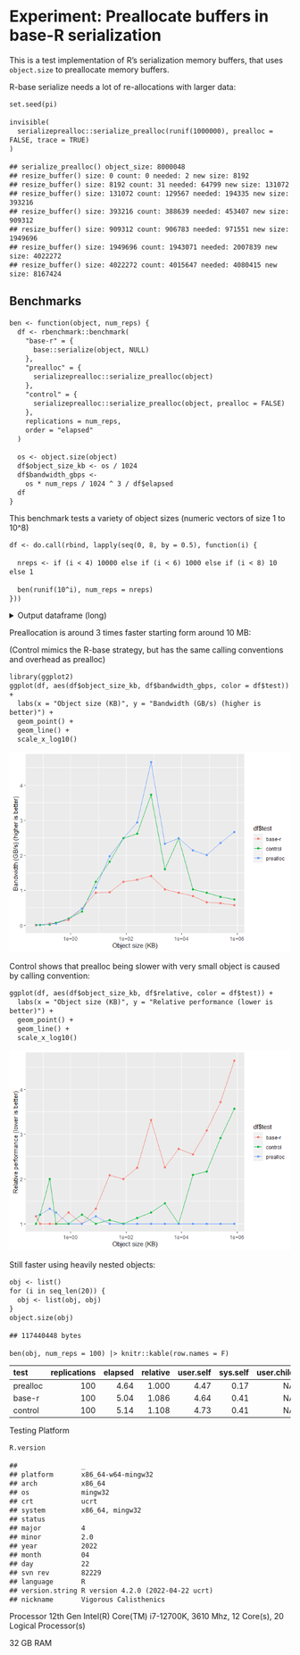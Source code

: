 # Experiment: Preallocate buffers in base-R serialization

This is a test implementation of R’s serialization memory buffers, that
uses `object.size` to preallocate memory buffers.

R-base serialize needs a lot of re-allocations with larger data:

    set.seed(pi)

    invisible(
      serializeprealloc::serialize_prealloc(runif(1000000), prealloc = FALSE, trace = TRUE)
    )

    ## serialize_prealloc() object_size: 8000048
    ## resize_buffer() size: 0 count: 0 needed: 2 new size: 8192
    ## resize_buffer() size: 8192 count: 31 needed: 64799 new size: 131072
    ## resize_buffer() size: 131072 count: 129567 needed: 194335 new size: 393216
    ## resize_buffer() size: 393216 count: 388639 needed: 453407 new size: 909312
    ## resize_buffer() size: 909312 count: 906783 needed: 971551 new size: 1949696
    ## resize_buffer() size: 1949696 count: 1943071 needed: 2007839 new size: 4022272
    ## resize_buffer() size: 4022272 count: 4015647 needed: 4080415 new size: 8167424

## Benchmarks

    ben <- function(object, num_reps) {
      df <- rbenchmark::benchmark(
        "base-r" = {
          base::serialize(object, NULL)
        },
        "prealloc" = {
          serializeprealloc::serialize_prealloc(object)
        },
        "control" = {
          serializeprealloc::serialize_prealloc(object, prealloc = FALSE)
        },
        replications = num_reps,
        order = "elapsed"
      )
      
      os <- object.size(object)
      df$object_size_kb <- os / 1024
      df$bandwidth_gbps <-
        os * num_reps / 1024 ^ 3 / df$elapsed
      df
    }

This benchmark tests a variety of object sizes (numeric vectors of size
1 to 10^8)

    df <- do.call(rbind, lapply(seq(0, 8, by = 0.5), function(i) {
      
      nreps <- if (i < 4) 10000 else if (i < 6) 1000 else if (i < 8) 10 else 1

      ben(runif(10^i), num_reps = nreps)
    }))

<details>
<summary>
Output dataframe (long)
</summary>

    df |> knitr::kable(row.names = F)

<table>
<colgroup>
<col style="width: 8%" />
<col style="width: 11%" />
<col style="width: 7%" />
<col style="width: 8%" />
<col style="width: 9%" />
<col style="width: 8%" />
<col style="width: 10%" />
<col style="width: 9%" />
<col style="width: 13%" />
<col style="width: 13%" />
</colgroup>
<thead>
<tr class="header">
<th style="text-align: left;">test</th>
<th style="text-align: right;">replications</th>
<th style="text-align: right;">elapsed</th>
<th style="text-align: right;">relative</th>
<th style="text-align: right;">user.self</th>
<th style="text-align: right;">sys.self</th>
<th style="text-align: right;">user.child</th>
<th style="text-align: right;">sys.child</th>
<th style="text-align: right;">object_size_kb</th>
<th style="text-align: right;">bandwidth_gbps</th>
</tr>
</thead>
<tbody>
<tr class="odd">
<td style="text-align: left;">control</td>
<td style="text-align: right;">10000</td>
<td style="text-align: right;">0.06</td>
<td style="text-align: right;">1.000</td>
<td style="text-align: right;">0.06</td>
<td style="text-align: right;">0.00</td>
<td style="text-align: right;">NA</td>
<td style="text-align: right;">NA</td>
<td style="text-align: right;">5.468750e-02</td>
<td style="text-align: right;">0.0086923</td>
</tr>
<tr class="even">
<td style="text-align: left;">prealloc</td>
<td style="text-align: right;">10000</td>
<td style="text-align: right;">0.07</td>
<td style="text-align: right;">1.167</td>
<td style="text-align: right;">0.05</td>
<td style="text-align: right;">0.01</td>
<td style="text-align: right;">NA</td>
<td style="text-align: right;">NA</td>
<td style="text-align: right;">5.468750e-02</td>
<td style="text-align: right;">0.0074506</td>
</tr>
<tr class="odd">
<td style="text-align: left;">base-r</td>
<td style="text-align: right;">10000</td>
<td style="text-align: right;">0.07</td>
<td style="text-align: right;">1.167</td>
<td style="text-align: right;">0.02</td>
<td style="text-align: right;">0.05</td>
<td style="text-align: right;">NA</td>
<td style="text-align: right;">NA</td>
<td style="text-align: right;">5.468750e-02</td>
<td style="text-align: right;">0.0074506</td>
</tr>
<tr class="even">
<td style="text-align: left;">base-r</td>
<td style="text-align: right;">10000</td>
<td style="text-align: right;">0.05</td>
<td style="text-align: right;">1.000</td>
<td style="text-align: right;">0.05</td>
<td style="text-align: right;">0.00</td>
<td style="text-align: right;">NA</td>
<td style="text-align: right;">NA</td>
<td style="text-align: right;">7.812500e-02</td>
<td style="text-align: right;">0.0149012</td>
</tr>
<tr class="odd">
<td style="text-align: left;">prealloc</td>
<td style="text-align: right;">10000</td>
<td style="text-align: right;">0.06</td>
<td style="text-align: right;">1.200</td>
<td style="text-align: right;">0.05</td>
<td style="text-align: right;">0.02</td>
<td style="text-align: right;">NA</td>
<td style="text-align: right;">NA</td>
<td style="text-align: right;">7.812500e-02</td>
<td style="text-align: right;">0.0124176</td>
</tr>
<tr class="even">
<td style="text-align: left;">control</td>
<td style="text-align: right;">10000</td>
<td style="text-align: right;">0.06</td>
<td style="text-align: right;">1.200</td>
<td style="text-align: right;">0.06</td>
<td style="text-align: right;">0.00</td>
<td style="text-align: right;">NA</td>
<td style="text-align: right;">NA</td>
<td style="text-align: right;">7.812500e-02</td>
<td style="text-align: right;">0.0124176</td>
</tr>
<tr class="odd">
<td style="text-align: left;">base-r</td>
<td style="text-align: right;">10000</td>
<td style="text-align: right;">0.03</td>
<td style="text-align: right;">1.000</td>
<td style="text-align: right;">0.04</td>
<td style="text-align: right;">0.00</td>
<td style="text-align: right;">NA</td>
<td style="text-align: right;">NA</td>
<td style="text-align: right;">1.718750e-01</td>
<td style="text-align: right;">0.0546376</td>
</tr>
<tr class="even">
<td style="text-align: left;">prealloc</td>
<td style="text-align: right;">10000</td>
<td style="text-align: right;">0.04</td>
<td style="text-align: right;">1.333</td>
<td style="text-align: right;">0.03</td>
<td style="text-align: right;">0.02</td>
<td style="text-align: right;">NA</td>
<td style="text-align: right;">NA</td>
<td style="text-align: right;">1.718750e-01</td>
<td style="text-align: right;">0.0409782</td>
</tr>
<tr class="odd">
<td style="text-align: left;">control</td>
<td style="text-align: right;">10000</td>
<td style="text-align: right;">0.06</td>
<td style="text-align: right;">2.000</td>
<td style="text-align: right;">0.06</td>
<td style="text-align: right;">0.00</td>
<td style="text-align: right;">NA</td>
<td style="text-align: right;">NA</td>
<td style="text-align: right;">1.718750e-01</td>
<td style="text-align: right;">0.0273188</td>
</tr>
<tr class="even">
<td style="text-align: left;">base-r</td>
<td style="text-align: right;">10000</td>
<td style="text-align: right;">0.04</td>
<td style="text-align: right;">1.000</td>
<td style="text-align: right;">0.04</td>
<td style="text-align: right;">0.00</td>
<td style="text-align: right;">NA</td>
<td style="text-align: right;">NA</td>
<td style="text-align: right;">2.890625e-01</td>
<td style="text-align: right;">0.0689179</td>
</tr>
<tr class="odd">
<td style="text-align: left;">control</td>
<td style="text-align: right;">10000</td>
<td style="text-align: right;">0.04</td>
<td style="text-align: right;">1.000</td>
<td style="text-align: right;">0.03</td>
<td style="text-align: right;">0.02</td>
<td style="text-align: right;">NA</td>
<td style="text-align: right;">NA</td>
<td style="text-align: right;">2.890625e-01</td>
<td style="text-align: right;">0.0689179</td>
</tr>
<tr class="even">
<td style="text-align: left;">prealloc</td>
<td style="text-align: right;">10000</td>
<td style="text-align: right;">0.05</td>
<td style="text-align: right;">1.250</td>
<td style="text-align: right;">0.05</td>
<td style="text-align: right;">0.00</td>
<td style="text-align: right;">NA</td>
<td style="text-align: right;">NA</td>
<td style="text-align: right;">2.890625e-01</td>
<td style="text-align: right;">0.0551343</td>
</tr>
<tr class="odd">
<td style="text-align: left;">prealloc</td>
<td style="text-align: right;">10000</td>
<td style="text-align: right;">0.04</td>
<td style="text-align: right;">1.000</td>
<td style="text-align: right;">0.03</td>
<td style="text-align: right;">0.02</td>
<td style="text-align: right;">NA</td>
<td style="text-align: right;">NA</td>
<td style="text-align: right;">8.281250e-01</td>
<td style="text-align: right;">0.1974404</td>
</tr>
<tr class="even">
<td style="text-align: left;">control</td>
<td style="text-align: right;">10000</td>
<td style="text-align: right;">0.04</td>
<td style="text-align: right;">1.000</td>
<td style="text-align: right;">0.01</td>
<td style="text-align: right;">0.03</td>
<td style="text-align: right;">NA</td>
<td style="text-align: right;">NA</td>
<td style="text-align: right;">8.281250e-01</td>
<td style="text-align: right;">0.1974404</td>
</tr>
<tr class="odd">
<td style="text-align: left;">base-r</td>
<td style="text-align: right;">10000</td>
<td style="text-align: right;">0.05</td>
<td style="text-align: right;">1.250</td>
<td style="text-align: right;">0.03</td>
<td style="text-align: right;">0.01</td>
<td style="text-align: right;">NA</td>
<td style="text-align: right;">NA</td>
<td style="text-align: right;">8.281250e-01</td>
<td style="text-align: right;">0.1579523</td>
</tr>
<tr class="even">
<td style="text-align: left;">base-r</td>
<td style="text-align: right;">10000</td>
<td style="text-align: right;">0.05</td>
<td style="text-align: right;">1.000</td>
<td style="text-align: right;">0.01</td>
<td style="text-align: right;">0.03</td>
<td style="text-align: right;">NA</td>
<td style="text-align: right;">NA</td>
<td style="text-align: right;">2.515625e+00</td>
<td style="text-align: right;">0.4798174</td>
</tr>
<tr class="odd">
<td style="text-align: left;">prealloc</td>
<td style="text-align: right;">10000</td>
<td style="text-align: right;">0.05</td>
<td style="text-align: right;">1.000</td>
<td style="text-align: right;">0.03</td>
<td style="text-align: right;">0.02</td>
<td style="text-align: right;">NA</td>
<td style="text-align: right;">NA</td>
<td style="text-align: right;">2.515625e+00</td>
<td style="text-align: right;">0.4798174</td>
</tr>
<tr class="even">
<td style="text-align: left;">control</td>
<td style="text-align: right;">10000</td>
<td style="text-align: right;">0.06</td>
<td style="text-align: right;">1.200</td>
<td style="text-align: right;">0.06</td>
<td style="text-align: right;">0.00</td>
<td style="text-align: right;">NA</td>
<td style="text-align: right;">NA</td>
<td style="text-align: right;">2.515625e+00</td>
<td style="text-align: right;">0.3998478</td>
</tr>
<tr class="odd">
<td style="text-align: left;">control</td>
<td style="text-align: right;">10000</td>
<td style="text-align: right;">0.06</td>
<td style="text-align: right;">1.000</td>
<td style="text-align: right;">0.03</td>
<td style="text-align: right;">0.03</td>
<td style="text-align: right;">NA</td>
<td style="text-align: right;">NA</td>
<td style="text-align: right;">7.859375e+00</td>
<td style="text-align: right;">1.2492140</td>
</tr>
<tr class="even">
<td style="text-align: left;">prealloc</td>
<td style="text-align: right;">10000</td>
<td style="text-align: right;">0.07</td>
<td style="text-align: right;">1.167</td>
<td style="text-align: right;">0.03</td>
<td style="text-align: right;">0.03</td>
<td style="text-align: right;">NA</td>
<td style="text-align: right;">NA</td>
<td style="text-align: right;">7.859375e+00</td>
<td style="text-align: right;">1.0707549</td>
</tr>
<tr class="odd">
<td style="text-align: left;">base-r</td>
<td style="text-align: right;">10000</td>
<td style="text-align: right;">0.08</td>
<td style="text-align: right;">1.333</td>
<td style="text-align: right;">0.08</td>
<td style="text-align: right;">0.00</td>
<td style="text-align: right;">NA</td>
<td style="text-align: right;">NA</td>
<td style="text-align: right;">7.859375e+00</td>
<td style="text-align: right;">0.9369105</td>
</tr>
<tr class="even">
<td style="text-align: left;">prealloc</td>
<td style="text-align: right;">10000</td>
<td style="text-align: right;">0.12</td>
<td style="text-align: right;">1.000</td>
<td style="text-align: right;">0.06</td>
<td style="text-align: right;">0.07</td>
<td style="text-align: right;">NA</td>
<td style="text-align: right;">NA</td>
<td style="text-align: right;">2.475000e+01</td>
<td style="text-align: right;">1.9669533</td>
</tr>
<tr class="odd">
<td style="text-align: left;">control</td>
<td style="text-align: right;">10000</td>
<td style="text-align: right;">0.13</td>
<td style="text-align: right;">1.083</td>
<td style="text-align: right;">0.05</td>
<td style="text-align: right;">0.08</td>
<td style="text-align: right;">NA</td>
<td style="text-align: right;">NA</td>
<td style="text-align: right;">2.475000e+01</td>
<td style="text-align: right;">1.8156492</td>
</tr>
<tr class="even">
<td style="text-align: left;">base-r</td>
<td style="text-align: right;">10000</td>
<td style="text-align: right;">0.25</td>
<td style="text-align: right;">2.083</td>
<td style="text-align: right;">0.14</td>
<td style="text-align: right;">0.11</td>
<td style="text-align: right;">NA</td>
<td style="text-align: right;">NA</td>
<td style="text-align: right;">2.475000e+01</td>
<td style="text-align: right;">0.9441376</td>
</tr>
<tr class="odd">
<td style="text-align: left;">prealloc</td>
<td style="text-align: right;">1000</td>
<td style="text-align: right;">0.03</td>
<td style="text-align: right;">1.000</td>
<td style="text-align: right;">0.02</td>
<td style="text-align: right;">0.01</td>
<td style="text-align: right;">NA</td>
<td style="text-align: right;">NA</td>
<td style="text-align: right;">7.817188e+01</td>
<td style="text-align: right;">2.4850170</td>
</tr>
<tr class="even">
<td style="text-align: left;">control</td>
<td style="text-align: right;">1000</td>
<td style="text-align: right;">0.03</td>
<td style="text-align: right;">1.000</td>
<td style="text-align: right;">0.02</td>
<td style="text-align: right;">0.02</td>
<td style="text-align: right;">NA</td>
<td style="text-align: right;">NA</td>
<td style="text-align: right;">7.817188e+01</td>
<td style="text-align: right;">2.4850170</td>
</tr>
<tr class="odd">
<td style="text-align: left;">base-r</td>
<td style="text-align: right;">1000</td>
<td style="text-align: right;">0.06</td>
<td style="text-align: right;">2.000</td>
<td style="text-align: right;">0.02</td>
<td style="text-align: right;">0.05</td>
<td style="text-align: right;">NA</td>
<td style="text-align: right;">NA</td>
<td style="text-align: right;">7.817188e+01</td>
<td style="text-align: right;">1.2425085</td>
</tr>
<tr class="even">
<td style="text-align: left;">prealloc</td>
<td style="text-align: right;">1000</td>
<td style="text-align: right;">0.08</td>
<td style="text-align: right;">1.000</td>
<td style="text-align: right;">0.01</td>
<td style="text-align: right;">0.06</td>
<td style="text-align: right;">NA</td>
<td style="text-align: right;">NA</td>
<td style="text-align: right;">2.470938e+02</td>
<td style="text-align: right;">2.9455870</td>
</tr>
<tr class="odd">
<td style="text-align: left;">control</td>
<td style="text-align: right;">1000</td>
<td style="text-align: right;">0.09</td>
<td style="text-align: right;">1.125</td>
<td style="text-align: right;">0.02</td>
<td style="text-align: right;">0.08</td>
<td style="text-align: right;">NA</td>
<td style="text-align: right;">NA</td>
<td style="text-align: right;">2.470938e+02</td>
<td style="text-align: right;">2.6182996</td>
</tr>
<tr class="even">
<td style="text-align: left;">base-r</td>
<td style="text-align: right;">1000</td>
<td style="text-align: right;">0.18</td>
<td style="text-align: right;">2.250</td>
<td style="text-align: right;">0.13</td>
<td style="text-align: right;">0.07</td>
<td style="text-align: right;">NA</td>
<td style="text-align: right;">NA</td>
<td style="text-align: right;">2.470938e+02</td>
<td style="text-align: right;">1.3091498</td>
</tr>
<tr class="odd">
<td style="text-align: left;">prealloc</td>
<td style="text-align: right;">1000</td>
<td style="text-align: right;">0.16</td>
<td style="text-align: right;">1.000</td>
<td style="text-align: right;">0.09</td>
<td style="text-align: right;">0.06</td>
<td style="text-align: right;">NA</td>
<td style="text-align: right;">NA</td>
<td style="text-align: right;">7.812969e+02</td>
<td style="text-align: right;">4.6568923</td>
</tr>
<tr class="even">
<td style="text-align: left;">control</td>
<td style="text-align: right;">1000</td>
<td style="text-align: right;">0.20</td>
<td style="text-align: right;">1.250</td>
<td style="text-align: right;">0.09</td>
<td style="text-align: right;">0.11</td>
<td style="text-align: right;">NA</td>
<td style="text-align: right;">NA</td>
<td style="text-align: right;">7.812969e+02</td>
<td style="text-align: right;">3.7255138</td>
</tr>
<tr class="odd">
<td style="text-align: left;">base-r</td>
<td style="text-align: right;">1000</td>
<td style="text-align: right;">0.53</td>
<td style="text-align: right;">3.313</td>
<td style="text-align: right;">0.38</td>
<td style="text-align: right;">0.15</td>
<td style="text-align: right;">NA</td>
<td style="text-align: right;">NA</td>
<td style="text-align: right;">7.812969e+02</td>
<td style="text-align: right;">1.4058543</td>
</tr>
<tr class="even">
<td style="text-align: left;">prealloc</td>
<td style="text-align: right;">1000</td>
<td style="text-align: right;">1.01</td>
<td style="text-align: right;">1.000</td>
<td style="text-align: right;">0.64</td>
<td style="text-align: right;">0.37</td>
<td style="text-align: right;">NA</td>
<td style="text-align: right;">NA</td>
<td style="text-align: right;">2.470570e+03</td>
<td style="text-align: right;">2.3327915</td>
</tr>
<tr class="odd">
<td style="text-align: left;">control</td>
<td style="text-align: right;">1000</td>
<td style="text-align: right;">1.47</td>
<td style="text-align: right;">1.455</td>
<td style="text-align: right;">0.97</td>
<td style="text-align: right;">0.50</td>
<td style="text-align: right;">NA</td>
<td style="text-align: right;">NA</td>
<td style="text-align: right;">2.470570e+03</td>
<td style="text-align: right;">1.6028023</td>
</tr>
<tr class="even">
<td style="text-align: left;">base-r</td>
<td style="text-align: right;">1000</td>
<td style="text-align: right;">2.28</td>
<td style="text-align: right;">2.257</td>
<td style="text-align: right;">1.75</td>
<td style="text-align: right;">0.54</td>
<td style="text-align: right;">NA</td>
<td style="text-align: right;">NA</td>
<td style="text-align: right;">2.470570e+03</td>
<td style="text-align: right;">1.0333857</td>
</tr>
<tr class="odd">
<td style="text-align: left;">control</td>
<td style="text-align: right;">10</td>
<td style="text-align: right;">0.03</td>
<td style="text-align: right;">1.000</td>
<td style="text-align: right;">0.03</td>
<td style="text-align: right;">0.00</td>
<td style="text-align: right;">NA</td>
<td style="text-align: right;">NA</td>
<td style="text-align: right;">7.812547e+03</td>
<td style="text-align: right;">2.4835418</td>
</tr>
<tr class="even">
<td style="text-align: left;">prealloc</td>
<td style="text-align: right;">10</td>
<td style="text-align: right;">0.03</td>
<td style="text-align: right;">1.000</td>
<td style="text-align: right;">0.02</td>
<td style="text-align: right;">0.02</td>
<td style="text-align: right;">NA</td>
<td style="text-align: right;">NA</td>
<td style="text-align: right;">7.812547e+03</td>
<td style="text-align: right;">2.4835418</td>
</tr>
<tr class="odd">
<td style="text-align: left;">base-r</td>
<td style="text-align: right;">10</td>
<td style="text-align: right;">0.08</td>
<td style="text-align: right;">2.667</td>
<td style="text-align: right;">0.08</td>
<td style="text-align: right;">0.00</td>
<td style="text-align: right;">NA</td>
<td style="text-align: right;">NA</td>
<td style="text-align: right;">7.812547e+03</td>
<td style="text-align: right;">0.9313282</td>
</tr>
<tr class="even">
<td style="text-align: left;">prealloc</td>
<td style="text-align: right;">10</td>
<td style="text-align: right;">0.11</td>
<td style="text-align: right;">1.000</td>
<td style="text-align: right;">0.10</td>
<td style="text-align: right;">0.01</td>
<td style="text-align: right;">NA</td>
<td style="text-align: right;">NA</td>
<td style="text-align: right;">2.470534e+04</td>
<td style="text-align: right;">2.1418949</td>
</tr>
<tr class="odd">
<td style="text-align: left;">control</td>
<td style="text-align: right;">10</td>
<td style="text-align: right;">0.23</td>
<td style="text-align: right;">2.091</td>
<td style="text-align: right;">0.18</td>
<td style="text-align: right;">0.05</td>
<td style="text-align: right;">NA</td>
<td style="text-align: right;">NA</td>
<td style="text-align: right;">2.470534e+04</td>
<td style="text-align: right;">1.0243845</td>
</tr>
<tr class="even">
<td style="text-align: left;">base-r</td>
<td style="text-align: right;">10</td>
<td style="text-align: right;">0.28</td>
<td style="text-align: right;">2.545</td>
<td style="text-align: right;">0.24</td>
<td style="text-align: right;">0.05</td>
<td style="text-align: right;">NA</td>
<td style="text-align: right;">NA</td>
<td style="text-align: right;">2.470534e+04</td>
<td style="text-align: right;">0.8414587</td>
</tr>
<tr class="odd">
<td style="text-align: left;">prealloc</td>
<td style="text-align: right;">10</td>
<td style="text-align: right;">0.37</td>
<td style="text-align: right;">1.000</td>
<td style="text-align: right;">0.17</td>
<td style="text-align: right;">0.20</td>
<td style="text-align: right;">NA</td>
<td style="text-align: right;">NA</td>
<td style="text-align: right;">7.812505e+04</td>
<td style="text-align: right;">2.0136716</td>
</tr>
<tr class="even">
<td style="text-align: left;">control</td>
<td style="text-align: right;">10</td>
<td style="text-align: right;">0.80</td>
<td style="text-align: right;">2.162</td>
<td style="text-align: right;">0.57</td>
<td style="text-align: right;">0.22</td>
<td style="text-align: right;">NA</td>
<td style="text-align: right;">NA</td>
<td style="text-align: right;">7.812505e+04</td>
<td style="text-align: right;">0.9313231</td>
</tr>
<tr class="odd">
<td style="text-align: left;">base-r</td>
<td style="text-align: right;">10</td>
<td style="text-align: right;">1.14</td>
<td style="text-align: right;">3.081</td>
<td style="text-align: right;">0.78</td>
<td style="text-align: right;">0.36</td>
<td style="text-align: right;">NA</td>
<td style="text-align: right;">NA</td>
<td style="text-align: right;">7.812505e+04</td>
<td style="text-align: right;">0.6535601</td>
</tr>
<tr class="even">
<td style="text-align: left;">prealloc</td>
<td style="text-align: right;">10</td>
<td style="text-align: right;">1.00</td>
<td style="text-align: right;">1.000</td>
<td style="text-align: right;">0.72</td>
<td style="text-align: right;">0.26</td>
<td style="text-align: right;">NA</td>
<td style="text-align: right;">NA</td>
<td style="text-align: right;">2.470530e+05</td>
<td style="text-align: right;">2.3560809</td>
</tr>
<tr class="odd">
<td style="text-align: left;">control</td>
<td style="text-align: right;">10</td>
<td style="text-align: right;">2.91</td>
<td style="text-align: right;">2.910</td>
<td style="text-align: right;">1.81</td>
<td style="text-align: right;">1.09</td>
<td style="text-align: right;">NA</td>
<td style="text-align: right;">NA</td>
<td style="text-align: right;">2.470530e+05</td>
<td style="text-align: right;">0.8096498</td>
</tr>
<tr class="even">
<td style="text-align: left;">base-r</td>
<td style="text-align: right;">10</td>
<td style="text-align: right;">3.72</td>
<td style="text-align: right;">3.720</td>
<td style="text-align: right;">2.81</td>
<td style="text-align: right;">0.90</td>
<td style="text-align: right;">NA</td>
<td style="text-align: right;">NA</td>
<td style="text-align: right;">2.470530e+05</td>
<td style="text-align: right;">0.6333551</td>
</tr>
<tr class="odd">
<td style="text-align: left;">prealloc</td>
<td style="text-align: right;">1</td>
<td style="text-align: right;">0.28</td>
<td style="text-align: right;">1.000</td>
<td style="text-align: right;">0.23</td>
<td style="text-align: right;">0.05</td>
<td style="text-align: right;">NA</td>
<td style="text-align: right;">NA</td>
<td style="text-align: right;">7.812500e+05</td>
<td style="text-align: right;">2.6609218</td>
</tr>
<tr class="even">
<td style="text-align: left;">control</td>
<td style="text-align: right;">1</td>
<td style="text-align: right;">1.00</td>
<td style="text-align: right;">3.571</td>
<td style="text-align: right;">0.72</td>
<td style="text-align: right;">0.29</td>
<td style="text-align: right;">NA</td>
<td style="text-align: right;">NA</td>
<td style="text-align: right;">7.812500e+05</td>
<td style="text-align: right;">0.7450581</td>
</tr>
<tr class="odd">
<td style="text-align: left;">base-r</td>
<td style="text-align: right;">1</td>
<td style="text-align: right;">1.30</td>
<td style="text-align: right;">4.643</td>
<td style="text-align: right;">1.05</td>
<td style="text-align: right;">0.25</td>
<td style="text-align: right;">NA</td>
<td style="text-align: right;">NA</td>
<td style="text-align: right;">7.812500e+05</td>
<td style="text-align: right;">0.5731216</td>
</tr>
</tbody>
</table>

</details>

Preallocation is around 3 times faster starting form around 10 MB:

(Control mimics the R-base strategy, but has the same calling
conventions and overhead as prealloc)

    library(ggplot2)
    ggplot(df, aes(df$object_size_kb, df$bandwidth_gbps, color = df$test)) +
      labs(x = "Object size (KB)", y = "Bandwidth (GB/s) (higher is better)") +
      geom_point() +
      geom_line() +
      scale_x_log10()

![](README_files/figure-markdown_strict/unnamed-chunk-5-1.png)

Control shows that prealloc being slower with very small object is
caused by calling convention:

    ggplot(df, aes(df$object_size_kb, df$relative, color = df$test)) +
      labs(x = "Object size (KB)", y = "Relative performance (lower is better)") +
      geom_point() +
      geom_line() +
      scale_x_log10()

![](README_files/figure-markdown_strict/unnamed-chunk-6-1.png)

Still faster using heavily nested objects:

    obj <- list()
    for (i in seq_len(20)) {
      obj <- list(obj, obj)
    }
    object.size(obj)

    ## 117440448 bytes

    ben(obj, num_reps = 100) |> knitr::kable(row.names = F)

<table>
<colgroup>
<col style="width: 8%" />
<col style="width: 11%" />
<col style="width: 7%" />
<col style="width: 8%" />
<col style="width: 9%" />
<col style="width: 8%" />
<col style="width: 10%" />
<col style="width: 9%" />
<col style="width: 13%" />
<col style="width: 13%" />
</colgroup>
<thead>
<tr class="header">
<th style="text-align: left;">test</th>
<th style="text-align: right;">replications</th>
<th style="text-align: right;">elapsed</th>
<th style="text-align: right;">relative</th>
<th style="text-align: right;">user.self</th>
<th style="text-align: right;">sys.self</th>
<th style="text-align: right;">user.child</th>
<th style="text-align: right;">sys.child</th>
<th style="text-align: right;">object_size_kb</th>
<th style="text-align: right;">bandwidth_gbps</th>
</tr>
</thead>
<tbody>
<tr class="odd">
<td style="text-align: left;">prealloc</td>
<td style="text-align: right;">100</td>
<td style="text-align: right;">4.64</td>
<td style="text-align: right;">1.000</td>
<td style="text-align: right;">4.47</td>
<td style="text-align: right;">0.17</td>
<td style="text-align: right;">NA</td>
<td style="text-align: right;">NA</td>
<td style="text-align: right;">114687.9</td>
<td style="text-align: right;">2.357219</td>
</tr>
<tr class="even">
<td style="text-align: left;">base-r</td>
<td style="text-align: right;">100</td>
<td style="text-align: right;">5.04</td>
<td style="text-align: right;">1.086</td>
<td style="text-align: right;">4.64</td>
<td style="text-align: right;">0.41</td>
<td style="text-align: right;">NA</td>
<td style="text-align: right;">NA</td>
<td style="text-align: right;">114687.9</td>
<td style="text-align: right;">2.170138</td>
</tr>
<tr class="odd">
<td style="text-align: left;">control</td>
<td style="text-align: right;">100</td>
<td style="text-align: right;">5.14</td>
<td style="text-align: right;">1.108</td>
<td style="text-align: right;">4.73</td>
<td style="text-align: right;">0.41</td>
<td style="text-align: right;">NA</td>
<td style="text-align: right;">NA</td>
<td style="text-align: right;">114687.9</td>
<td style="text-align: right;">2.127917</td>
</tr>
</tbody>
</table>

Testing Platform

    R.version

    ##                _                                
    ## platform       x86_64-w64-mingw32               
    ## arch           x86_64                           
    ## os             mingw32                          
    ## crt            ucrt                             
    ## system         x86_64, mingw32                  
    ## status                                          
    ## major          4                                
    ## minor          2.0                              
    ## year           2022                             
    ## month          04                               
    ## day            22                               
    ## svn rev        82229                            
    ## language       R                                
    ## version.string R version 4.2.0 (2022-04-22 ucrt)
    ## nickname       Vigorous Calisthenics

Processor 12th Gen Intel(R) Core(TM) i7-12700K, 3610 Mhz, 12 Core(s), 20
Logical Processor(s)

32 GB RAM

